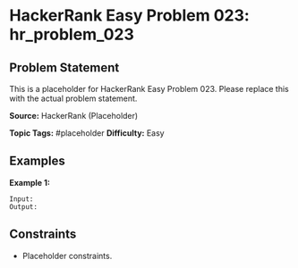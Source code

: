 # HackerRank Easy Problem 023: hr_problem_023

## Problem Statement

This is a placeholder for HackerRank Easy Problem 023.
Please replace this with the actual problem statement.

**Source:** HackerRank (Placeholder)

**Topic Tags:** #placeholder
**Difficulty:** Easy

## Examples

**Example 1:**

```
Input:
Output:
```

## Constraints

- Placeholder constraints.
